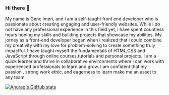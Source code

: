 ### Hi there 👋

My name is Genc Imeri, and i am a self-taught front end developer who is passionate about creating engaging and user-friendly websites. While i do not have any professional experience in this field yet, i have spent countless hours honing my skills and building projects that showcase my abilities.
My jorney as a front-end developer began when i realized that i could combine my creativity with my love for problem-solving to create something truly impactful. I have taught myself the fundamentals of HTML,CSS and JavaScript through online courses,tutorials and personal projects. I am a quick learner and thrive in collaborative environments where i can work with experienced professionals to learn and grow. I am confident that my passion , strong work ethic, and eagerness to learn make me an asset to any team.


[![Anurag's GitHub stats](https://github-readme-stats.vercel.app/api?username=gencimeri68)](https://github.com/anuraghazra/github-readme-stats)
